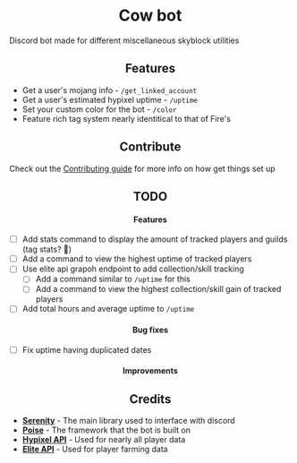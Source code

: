 <h1 align="center">
Cow bot
</h1>

Discord bot made for different miscellaneous skyblock utilities

<h2 align="center">
Features
</h2>

- Get a user's mojang info - `/get_linked_account`
- Get a user's estimated hypixel uptime - `/uptime`
- Set your custom color for the bot - `/color`
- Feature rich tag system nearly identitical to that of Fire's

<h2 align="center">
Contribute
</h2>

Check out the [Contributing guide](/CONTRIBUTING.md) for more info on how get things set up

<h2 align="center">
    TODO
</h2>

<h4 align="center">
    Features
</h4>

- [ ] Add stats command to display the amount of tracked players and guilds (tag stats? 👀)
- [ ] Add a command to view the highest uptime of tracked players
- [ ] Use elite api grapoh endpoint to add collection/skill tracking
    - [ ] Add a command similar to `/uptime` for this
    - [ ] Add a command to view the highest collection/skill gain of tracked players
- [ ] Add total hours and average uptime to `/uptime`

<h4 align="center">
    Bug fixes
</h4>

- [ ] Fix uptime having duplicated dates

<h4 align="center">
    Improvements
</h4>

<h2 align="center">
Credits
</h2>

- **[Serenity](https://github.com/serenity-rs/serenity/)** - The main library used to interface with discord
- **[Poise](https://github.com/serenity-rs/poise)** - The framework that the bot is built on
- **[Hypixel API](https://api.hypixel.net/)** - Used for nearly all player data
- **[Elite API](https://api.elitebot.dev/)** - Used for player farming data
